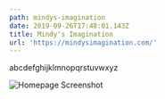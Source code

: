 ```yaml
---
path: mindys-imagination
date: 2019-09-26T17:48:01.143Z
title: Mindy's Imagination
url: 'https://mindysimagination.com/'
---
```

abcdefghijklmnopqrstuvwxyz



![Homepage Screenshot](/assets/homepagesample-9-19.png)

